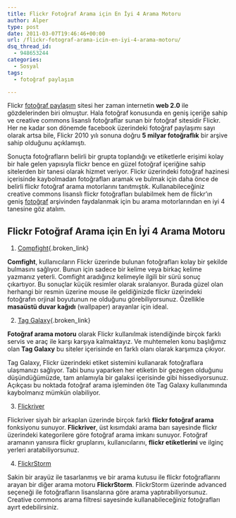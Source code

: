 ```yaml
---
title: Flickr Fotoğraf Arama için En İyi 4 Arama Motoru
author: Alper
type: post
date: 2011-03-07T19:46:46+00:00
url: /flickr-fotograf-arama-icin-en-iyi-4-arama-motoru/
dsq_thread_id:
  - 948653244
categories:
  - Sosyal
tags:
  - fotoğraf paylaşım

---
```

Flickr [fotoğraf paylaşım][1] sitesi her zaman internetin **web 2.0** ile gözdelerinden biri olmuştur. Hala fotoğraf konusunda en geniş içeriğe sahip ve creative commons lisanslı fotoğraflar sunan bir fotoğraf sitesidir Flickr. Her ne kadar son dönemde facebook üzerindeki fotoğraf paylaşımı sayı olarak artsa bile, Flickr 2010 yılı sonuna doğru **5 milyar fotoğraflık** bir arşive sahip olduğunu açıklamıştı.

Sonuçta fotoğrafların belirli bir grupta toplandığı ve etiketlerle erişimi kolay bir hale gelen yapısıyla flickr bence en güzel fotoğraf içeriğine sahip sitelerden bir tanesi olarak hizmet veriyor. Flickr üzerindeki fotoğraf hazinesi içerisinde kaybolmadan fotoğrafları aramak ve bulmak için daha önce de belirli flickr fotoğraf arama motorlarını tanıtmıştık. Kullanabileceğiniz creative commons lisanslı flickr fotoğrafları bulabilmek hem de flickr&#8217;ın geniş [fotoğraf][2] arşivinden faydalanmak için bu arama motorlarından en iyi 4 tanesine göz atalım.

## Flickr Fotoğraf Arama için En İyi 4 Arama Motoru

1. [Compfight][3]{.broken_link}

**Comfight**, kullanıcıların Flickr üzerinde bulunan fotoğrafları kolay bir şekilde bulmasını sağlıyor. Bunun için sadece bir kelime veya birkaç kelime yazmanız yeterli. Comfight aradığınız kelimeyle ilgili bir sürü sonuç çıkartıyor. Bu sonuçlar küçük resimler olarak sıralanıyor. Burada güzel olan herhangi bir resmin üzerine mouse ile geldiğinizde flickr üzerindeki fotoğrafın orjinal boyutunun ne olduğunu görebiliyorsunuz. Özellikle **masaüstü duvar kağıdı** (wallpaper) arayanlar için ideal.

2. [Tag Galaxy][4]{.broken_link} 

**Fotoğraf arama motoru** olarak Flickr kullanılmak istendiğinde birçok farklı servis ve araç ile karşı karşıya kalmaktayız. Ve muhtemelen konu başlığımız olan **Tag Galaxy** bu siteler içerisinde en farklı olanı olarak karşımıza çıkıyor.

Tag Galaxy, Flickr üzerindeki etiket sistemini kullanarak fotoğraflara ulaşmanızı sağlıyor. Tabi bunu yaparken her etiketin bir gezegen olduğunu düşündüğümüzde, tam anlamıyla bir galaksi içerisinde gibi hissediyorsunuz. Açıkçası bu noktada fotoğraf arama işleminden öte Tag Galaxy kullanımında kaybolmanız mümkün olabiliyor.

3. <a href="https://www.flickriver.com/" target="_blank">Flickriver</a>

Flickriver siyah bir arkaplan üzerinde birçok farklı **flickr fotoğraf arama** fonksiyonu sunuyor. **Flickriver**, üst kısımdaki arama barı sayesinde flickr üzerindeki kategorilere göre fotoğraf arama imkanı sunuyor. Fotoğraf aramanın yanısıra flickr gruplarını, kullanıcılarını, **flickr etiketlerini** ve ilginç yerleri aratabiliyorsunuz.

4. <a href="https://www.zoo-m.com/flickr-storm/" target="_blank" class="broken_link">FlickrStorm</a>

Sakin bir arayüz ile tasarlanmış ve bir arama kutusu ile flickr fotoğraflarını arayan bir diğer arama motoru **FlickrStorm**. FlickrStorm üzerinde advanced seçeneği ile fotoğrafların lisanslarına göre arama yaptırabiliyorsunuz. Creative commons arama filtresi sayesinde kullanabileceğiniz fotoğrafları ayırt edebilirsiniz.

 [1]: https://www.murekkep.org/etiket/fotograf-paylasim
 [2]: https://www.murekkep.org/konu/kultur-yasam/fotograf
 [3]: https://www.murekkep.org/en-iyi-flickr-arama-araci-compfight-723
 [4]: https://www.murekkep.org/etiketlerle-flickr-fotograf-arama-motoru-tag-galaxy-2321